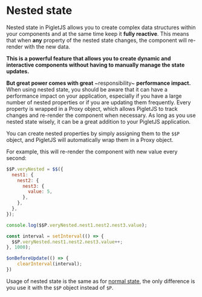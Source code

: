 # Nested state

Nested state in PigletJS allows you to create complex data structures within your components and at the same time keep it **fully reactive**.
This means that when **any** property of the nested state changes, the component will re-render with the new data.

**This is a powerful feature that allows you to create dynamic and interactive components without having to manually manage the state updates.**

**But great power comes with great** ~responsibility~ **performance impact.**
When using nested state, you should be aware that it can have a performance impact on your application, especially if you have a large number of nested properties or if you are updating them frequently.
Every property is wrapped in a Proxy object, which allows PigletJS to track changes and re-render the component when necessary.
As long as you use nested state wisely, it can be a great addition to your PigletJS application.

You can create nested properties by simply assigning them to the `$$P` object, and PigletJS will automatically wrap them in a Proxy object.

For example, this will re-render the component with new value every second:

```javascript
$$P.veryNested = $$({
  nest1: {
    nest2: {
      nest3: {
        value: 5,
      },
    },
  },
});

console.log($$P.veryNested.nest1.nest2.nest3.value);

const interval = setInterval(() => {
  $$P.veryNested.nest1.nest2.nest3.value++;
}, 1000);

$onBeforeUpdate(() => {
    clearInterval(interval);
})
```

Usage of nested state is the same as for [normal state](Component_data/State), the only difference is you use it with the `$$P` object instead of `$P`.
